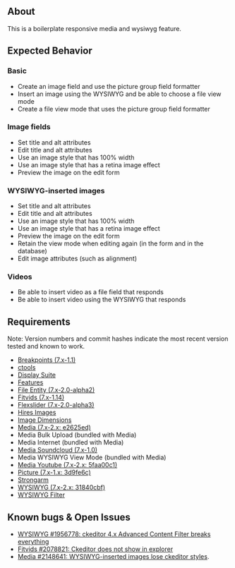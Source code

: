 ## About

This is a boilerplate responsive media and wysiwyg feature.


## Expected Behavior

### Basic
- Create an image field and use the picture group field formatter
- Insert an image using the WYSIWYG and be able to choose a file view mode
- Create a file view mode that uses the picture group field formatter

### Image fields
- Set title and alt attributes
- Edit title and alt attributes
- Use an image style that has 100% width
- Use an image style that has a retina image effect
- Preview the image on the edit form

### WYSIWYG-inserted images
- Set title and alt attributes
- Edit title and alt attributes
- Use an image style that has 100% width
- Use an image style that has a retina image effect
- Preview the image on the edit form
- Retain the view mode when editing again (in the form and in the database)
- Edit image attributes (such as alignment)

### Videos
- Be able to insert video as a file field that responds
- Be able to insert video using the WYSIWYG that responds


## Requirements

Note: Version numbers and commit hashes indicate the most recent version tested and known to work.

- [Breakpoints (7.x-1.1)](https://drupal.org/project/breakpoints)
- [ctools](https://drupal.org/project/ctools)
- [Display Suite](https://drupal.org/project/ds)
- [Features](https://drupal.org/project/features)
- [File Entity (7.x-2.0-alpha2)](https://drupal.org/project/features)
- [Fitvids (7.x-1.14)](https://drupal.org/project/fitvids)
- [Flexslider (7.x-2.0-alpha3)](https://drupal.org/project/flexslider)
- [Hires Images](https://drupal.org/project/hires_images)
- [Image Dimensions](https://drupal.org/project/image_dimensions)
- [Media (7.x-2.x: e2625ed)](https://drupal.org/project/media)
- Media Bulk Upload (bundled with Media)
- Media Internet (bundled with Media)
- [Media Soundcloud (7.x-1.0)](https://drupal.org/project/media_soundcloud)
- Media WYSIWYG View Mode (bundled with Media)
- [Media Youtube (7.x-2.x: 5faa00c1)](https://drupal.org/project/media_youtube)
- [Picture (7.x-1.x: 3d9fe6c)](https://drupal.org/project/picture)
- [Strongarm](https://drupal.org/project/strongarm)
- [WYSIWYG (7.x-2.x: 31840cbf)](https://drupal.org/project/wysiwyg)
- [WYSIWYG Filter](https://drupal.org/project/wysiwyg_filter)


## Known bugs & Open Issues

- [WYSIWYG #1956778: ckeditor 4.x Advanced Content Filter breaks everything](https://drupal.org/node/1956778)
- [Fitvids #2078821: Ckeditor does not show in explorer](https://drupal.org/node/2078821)
- [Media #2148641: WYSIWYG-inserted images lose ckeditor styles](https://drupal.org/node/2148641).